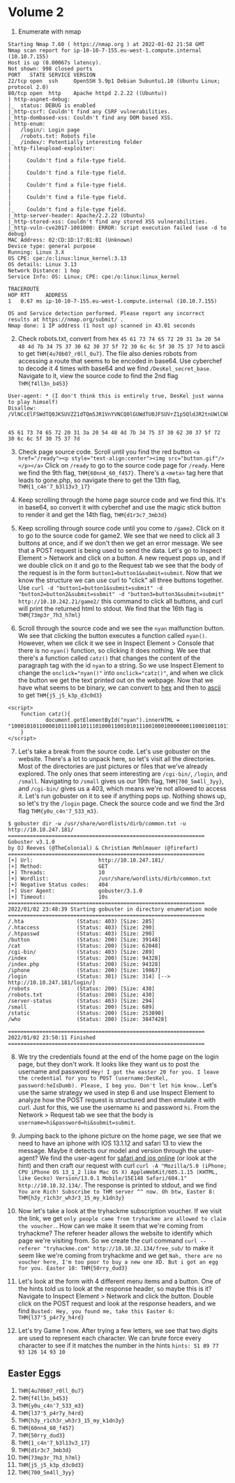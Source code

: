 # Volume 2


1. Enumerate with nmap
```
Starting Nmap 7.60 ( https://nmap.org ) at 2022-01-02 21:58 GMT
Nmap scan report for ip-10-10-7-155.eu-west-1.compute.internal (10.10.7.155)
Host is up (0.00067s latency).
Not shown: 998 closed ports
PORT   STATE SERVICE VERSION
22/tcp open  ssh     OpenSSH 5.9p1 Debian 5ubuntu1.10 (Ubuntu Linux; protocol 2.0)
80/tcp open  http    Apache httpd 2.2.22 ((Ubuntu))
| http-aspnet-debug: 
|_  status: DEBUG is enabled
|_http-csrf: Couldn't find any CSRF vulnerabilities.
|_http-dombased-xss: Couldn't find any DOM based XSS.
| http-enum: 
|   /login/: Login page
|   /robots.txt: Robots file
|_  /index/: Potentially interesting folder
| http-fileupload-exploiter: 
|   
|     Couldn't find a file-type field.
|   
|     Couldn't find a file-type field.
|   
|     Couldn't find a file-type field.
|   
|     Couldn't find a file-type field.
|   
|_    Couldn't find a file-type field.
|_http-server-header: Apache/2.2.22 (Ubuntu)
|_http-stored-xss: Couldn't find any stored XSS vulnerabilities.
|_http-vuln-cve2017-1001000: ERROR: Script execution failed (use -d to debug)
MAC Address: 02:CD:1D:17:B1:B1 (Unknown)
Device type: general purpose
Running: Linux 3.X
OS CPE: cpe:/o:linux:linux_kernel:3.13
OS details: Linux 3.13
Network Distance: 1 hop
Service Info: OS: Linux; CPE: cpe:/o:linux:linux_kernel

TRACEROUTE
HOP RTT     ADDRESS
1   0.67 ms ip-10-10-7-155.eu-west-1.compute.internal (10.10.7.155)

OS and Service detection performed. Please report any incorrect results at https://nmap.org/submit/ .
Nmap done: 1 IP address (1 host up) scanned in 43.01 seconds
```

2. Check robots.txt, convert from hex `45 61 73 74 65 72 20 31 3a 20 54 48 4d 7b 34 75 37 30 62 30 37 5f 72 30 6c 6c 5f 30 75 37 7d` to ascii to get `THM{4u70b07_r0ll_0u7}`. The file also denies robots from accessing a route that seems to be encoded in base64. Use cyberchef to decode it 4 times with base64 and we find `/DesKel_secret_base`. Navigate to it, view the source code to find the 2nd flag `THM{f4ll3n_b453}`
```
User-agent: * (I don't think this is entirely true, DesKel just wanna to play himself)
Disallow: /VlNCcElFSWdTQ0JKSUVZZ1dTQm5JR1VnYVNCQ0lGUWdTU0JFSUVrZ1p5QldJR2tnUWlCNklFa2dSaUJuSUdjZ1RTQjVJRUlnVHlCSklFY2dkeUJuSUZjZ1V5QkJJSG9nU1NCRklHOGdaeUJpSUVNZ1FpQnJJRWtnUlNCWklHY2dUeUJUSUVJZ2NDQkpJRVlnYXlCbklGY2dReUJDSUU4Z1NTQkhJSGNnUFElM0QlM0Q=


45 61 73 74 65 72 20 31 3a 20 54 48 4d 7b 34 75 37 30 62 30 37 5f 72 30 6c 6c 5f 30 75 37 7d
```

3. Check page source code. Scroll until you find the red button `<a href="/ready"><p style="text-align:center"><img src="button.gif"/></p></a>` Click on `/ready` to go to the source code page for `/ready`. Here we find the 9th flag, `THM{60nn4_60_f457}`. There's a `<meta>` tag here that leads to gone.php, so navigate there to get the 13th flag, `THM{1_c4n'7_b3l13v3_17}`

4. Keep scrolling through the home page source code and we find this. It's in base64, so convert it with cyberchef and use the magic stick button to render it and get the 14th flag, `THM{d1r3c7_3mb3d}`

6. Keep scrolling through source code until you come to `/game2`. Click on it to go to the source code for game2. We see that we need to click all 3 buttons at once, and if we don't then we get an error message. We see that a POST request is being used to send the data. Let's go to Inspect Element > Network and click on a button. A new request pops up, and if we double click on it and go to the Request tab we see that the body of the request is in the form `button1=button1&submit=submit`. Now that we know the structure we can use curl to "click" all three buttons together. Use `curl -d "button1=button1&submit=submit" -d "button2=button2&submit=submit" -d "button3=button3&submit=submit" http://10.10.242.21/game2/` this command to click all buttons, and curl will print the returned html to stdout. We find that the 16th flag is `THM{73mp3r_7h3_h7ml}`

7. Scroll through the source code and we see the `nyan` malfunction button. We see that clicking the button executes a function called `nyan()`. However, when we click it we see in Inspect Element > Console that there is no `nyan()` function, so clicking it does nothing. We see that there's a function called `catz()` that changes the content of the paragraph tag with the id `nyan` to a string. So we use Inspect Element to change the `onclick="nyan()"` into `onclick="catz()"`, and when we click the button we get the text printed out on the webpage. Now that we have what seems to be binary, we can convert to [hex](https://www.rapidtables.com/convert/number/binary-to-hex.html) and then to [ascii](https://www.rapidtables.com/convert/number/hex-to-ascii.html) to get `THM{j5_j5_k3p_d3c0d3}`
```
<script>
	function catz(){
        	document.getElementById("nyan").innerHTML = "100010101100001011100110111010001100101011100100010000000110001001101110011101000100000010101000100100001001101011110110110101000110101010111110110101000110101010111110110101100110011011100000101111101100100001100110110001100110000011001000011001101111101"
	}
</script>
```

7. Let's take a break from the source code. Let's use gobuster on the website. There's a lot to unpack here, so let's visit all the directories. Most of the directories are just pictures or files that we've already explored. The only ones that seem interesting are `/cgi-bin/`, `/login`, and `/small`. Navigating to `/small` gives us our 19th flag, `THM{700_5m4ll_3yy}`, and `/cgi-bin/` gives us a 403, which means we're not allowed to access it. Let's run gobuster on it to see if anything pops up. Nothing shows up, so let's try the `/login` page. Check the source code and we find the 3rd flag `THM{y0u_c4n'7_533_m3}`.
```
$ gobuster dir -w /usr/share/wordlists/dirb/common.txt -u http://10.10.247.181/       
===============================================================
Gobuster v3.1.0
by OJ Reeves (@TheColonial) & Christian Mehlmauer (@firefart)
===============================================================
[+] Url:                     http://10.10.247.181/
[+] Method:                  GET
[+] Threads:                 10
[+] Wordlist:                /usr/share/wordlists/dirb/common.txt
[+] Negative Status codes:   404
[+] User Agent:              gobuster/3.1.0
[+] Timeout:                 10s
===============================================================
2022/01/02 23:48:39 Starting gobuster in directory enumeration mode
===============================================================
/.hta                 (Status: 403) [Size: 285]
/.htaccess            (Status: 403) [Size: 290]
/.htpasswd            (Status: 403) [Size: 290]
/button               (Status: 200) [Size: 39148]
/cat                  (Status: 200) [Size: 62048]
/cgi-bin/             (Status: 403) [Size: 289]  
/index                (Status: 200) [Size: 94328]
/index.php            (Status: 200) [Size: 94328]
/iphone               (Status: 200) [Size: 19867]
/login                (Status: 301) [Size: 314] [--> http://10.10.247.181/login/]
/robots               (Status: 200) [Size: 430]                                  
/robots.txt           (Status: 200) [Size: 430]                                  
/server-status        (Status: 403) [Size: 294]                                  
/small                (Status: 200) [Size: 689]                                  
/static               (Status: 200) [Size: 253890]                               
/who                  (Status: 200) [Size: 3847428]                              
                                                                                 
===============================================================
2022/01/02 23:50:11 Finished
===============================================================
```

8. We try the credentials found at the end of the home page on the login page, but they don't work. It looks like they want us to post the username and password `Hey! I got the easter 20 for you. I leave the credential for you to POST (username:DesKel, password:heIsDumb). Please, I beg you. Don't let him know.`. Let's use the same strategy we used in step 6 and use Inspect Element to analyze how the POST request is structured and then emulate it with curl. Just for this, we use the username `hi` and password `hi`. From the Network > Request tab we see that the body is `username=hi&password=hi&submit=submit`.

9. Jumping back to the iphone picture on the home page, we see that we need to have an iphone with IOS 13.1.12 and safari 13 to view the message. Maybe it detects our model and version through the user-agent? We find the user-agent for [safari and ios online](https://developer.mozilla.org/en-US/docs/Web/HTTP/Headers/User-Agent) (or look at the hint) and then craft our request with curl `curl -A "Mozilla/5.0 (iPhone; CPU iPhone OS 13_1_2 like Mac OS X) AppleWebKit/605.1.15 (KHTML, like Gecko) Version/13.0.1 Mobile/15E148 Safari/604.1" http://10.10.32.134/`. The response is printed to stdout, and we find `You are Rich! Subscribe to THM server ^^ now. Oh btw, Easter 8: THM{h3y_r1ch3r_wh3r3_15_my_k1dn3y}`

10. Now let's take a look at the tryhackme subscription voucher. If we visit the link, we get `only people came from tryhackme are allowed to claim the voucher.`. How can we make it seem that we're coming from tryhackme? The referer header allows the website to identify which page we're visiting from. So we create the curl command `curl --referer "tryhackme.com" http://10.10.32.134/free_sub/` to make it seem like we're coming from tryhackme and we get `Nah, there are no voucher here, I'm too poor to buy a new one XD. But i got an egg for you. Easter 10: THM{50rry_dud3}`

11. Let's look at the form with 4 different menu items and a button. One of the hints told us to look at the response header, so maybe this is it? Navigate to Inspect Element > Network and click the button. Double click on the POST request and look at the response headers, and we find `Busted: Hey, you found me, take this Easter 6: THM{l37'5_p4r7y_h4rd}`

12. Let's try Game 1 now. After trying a few letters, we see that two digits are used to represent each character. We can brute force every character to see if it matches the number in the hints `hints: 51 89 77 93 126 14 93 10 `

## Easter Eggs
1. `THM{4u70b07_r0ll_0u7}`
2. `THM{f4ll3n_b453}`
3. `THM{y0u_c4n'7_533_m3}`
6. `THM{l37'5_p4r7y_h4rd}`
8. `THM{h3y_r1ch3r_wh3r3_15_my_k1dn3y}`
9. `THM{60nn4_60_f457}`
10. `THM{50rry_dud3}`
13. `THM{1_c4n'7_b3l13v3_17}`
14. `THM{d1r3c7_3mb3d}`
16. `THM{73mp3r_7h3_h7ml}`
17. `THM{j5_j5_k3p_d3c0d3}`
19. `THM{700_5m4ll_3yy}`
